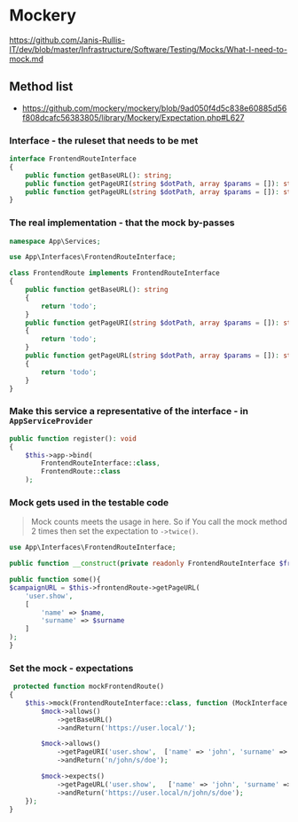 # Mockery

https://github.com/Janis-Rullis-IT/dev/blob/master/Infrastructure/Software/Testing/Mocks/What-I-need-to-mock.md

## Method list
* https://github.com/mockery/mockery/blob/9ad050f4d5c838e60885d56f808dcafc56383805/library/Mockery/Expectation.php#L627

### Interface - the ruleset that needs to be met

```php
interface FrontendRouteInterface
{
    public function getBaseURL(): string;
    public function getPageURI(string $dotPath, array $params = []): string;
    public function getPageURL(string $dotPath, array $params = []): string;
}
```

### The real implementation - that the mock by-passes

```php
namespace App\Services;

use App\Interfaces\FrontendRouteInterface;

class FrontendRoute implements FrontendRouteInterface
{
    public function getBaseURL(): string
    {
        return 'todo';
    }
    public function getPageURI(string $dotPath, array $params = []): string
    {
        return 'todo';
    }
    public function getPageURL(string $dotPath, array $params = []): string
    {
        return 'todo';
    }
}
```

### Make this service a representative of the interface - in `AppServiceProvider`

```php
public function register(): void
{
    $this->app->bind(
        FrontendRouteInterface::class,
        FrontendRoute::class
    );
```

### Mock gets used in the testable code
> Mock counts meets the usage in here. So if You call the mock method 2 times then set the expectation to `->twice()`.
```php
use App\Interfaces\FrontendRouteInterface;

public function __construct(private readonly FrontendRouteInterface $frontendRoute) {}

public function some(){
$campaignURL = $this->frontendRoute->getPageURL(
    'user.show',
    [
        'name' => $name,
        'surname' => $surname
    ]
);
}
```

### Set the mock - expectations
```php
 protected function mockFrontendRoute()
{
    $this->mock(FrontendRouteInterface::class, function (MockInterface $mock) {
        $mock->allows()
            ->getBaseURL()
            ->andReturn('https://user.local/');

        $mock->allows()
            ->getPageURI('user.show',  ['name' => 'john', 'surname' => 'doe'])
            ->andReturn('n/john/s/doe');

        $mock->expects()
            ->getPageURL('user.show',   ['name' => 'john', 'surname' => 'doe'])
            ->andReturn('https://user.local/n/john/s/doe');
    });
}
```
